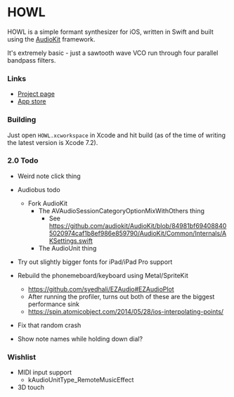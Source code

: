 # HOWL

HOWL is a simple formant synthesizer for iOS, written in Swift and built using the [AudioKit](https://github.com/audiokit/AudioKit) framework.

It's extremely basic - just a sawtooth wave VCO run through four parallel bandpass filters.

### Links

- [Project page](http://protonome.com/apps/howl/)
- [App store](https://itunes.apple.com/us/app/howl-a-formant-synthesizer/id1067562312)

### Building

Just open `HOWL.xcworkspace` in Xcode and hit build (as of the time of writing the latest version is Xcode 7.2).

### 2.0 Todo

- Weird note click thing

- Audiobus todo
    - Fork AudioKit
        - The AVAudioSessionCategoryOptionMixWithOthers thing
            - See https://github.com/audiokit/AudioKit/blob/84981bf694088405020974caf1b8ef986e859790/AudioKit/Common/Internals/AKSettings.swift
        - The AudioUnit thing

- Try out slightly bigger fonts for iPad/iPad Pro support
- Rebuild the phonemeboard/keyboard using Metal/SpriteKit
    - https://github.com/syedhali/EZAudio#EZAudioPlot
    - After running the profiler, turns out both of these are the biggest performance sink
    - https://spin.atomicobject.com/2014/05/28/ios-interpolating-points/
- Fix that random crash
- Show note names while holding down dial?

### Wishlist

- MIDI input support
    - kAudioUnitType_RemoteMusicEffect
- 3D touch

